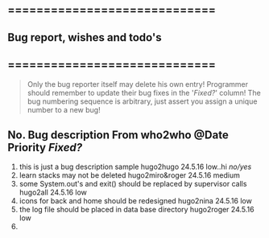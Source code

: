 ## ============================= ##
## Bug report, wishes and todo's ##
## ============================= ##
>	Only the bug reporter itself may delete his own entry!
>	Programmer should remember to update their bug fixes in the '*Fixed?*' column!
>	The bug numbering sequence is arbitrary, just assert you assign a unique number to a new bug!

No. Bug description				 			          				From who2who		@Date		Priority	*Fixed?*
-----------------------------------------------------------------------------------------------------------------				
1.	this is just a bug description sample								hugo2hugo			24.5.16		low..hi		*no/yes*
2.	learn stacks may not be deleted										hugo2miro&roger		24.5.16		medium		
3.	some System.out's and exit() should be replaced by supervisor calls	hugo2all			24.5.16		low
4.	icons for back and home should be redesigned						hugo2nina			24.5.16		low
5.	the log file should be placed in data base directory				hugo2roger			24.5.16		low
6.					
